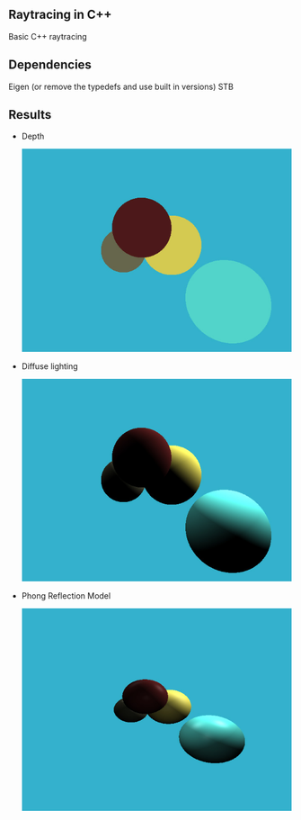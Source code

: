 ## Raytracing in C++

Basic C++ raytracing


## Dependencies

Eigen (or remove the typedefs and use built in versions)
STB

## Results

* Depth 
    
    ![Layer](./docs/layer.jpg)

* Diffuse lighting
    
    ![Diffuse](./docs/diffuse.jpg)

* Phong Reflection Model

    ![Phong](./docs/phong.jpg)
